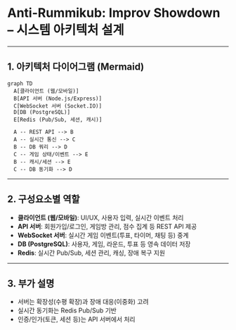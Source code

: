 # Anti-Rummikub: Improv Showdown – 시스템 아키텍처 설계

---

## 1. 아키텍처 다이어그램 (Mermaid)

```mermaid
graph TD
  A[클라이언트 (웹/모바일)]
  B[API 서버 (Node.js/Express)]
  C[WebSocket 서버 (Socket.IO)]
  D[DB (PostgreSQL)]
  E[Redis (Pub/Sub, 세션, 캐시)]

  A -- REST API --> B
  A -- 실시간 통신 --> C
  B -- DB 쿼리 --> D
  C -- 게임 상태/이벤트 --> E
  B -- 캐시/세션 --> E
  C -- DB 동기화 --> D
```

---

## 2. 구성요소별 역할

- **클라이언트 (웹/모바일)**: UI/UX, 사용자 입력, 실시간 이벤트 처리
- **API 서버**: 회원가입/로그인, 게임방 관리, 점수 집계 등 REST API 제공
- **WebSocket 서버**: 실시간 게임 이벤트(투표, 타이머, 채팅 등) 중계
- **DB (PostgreSQL)**: 사용자, 게임, 라운드, 투표 등 영속 데이터 저장
- **Redis**: 실시간 Pub/Sub, 세션 관리, 캐싱, 장애 복구 지원

---

## 3. 부가 설명

- 서버는 확장성(수평 확장)과 장애 대응(이중화) 고려
- 실시간 동기화는 Redis Pub/Sub 기반
- 인증/인가(토큰, 세션 등)는 API 서버에서 처리
